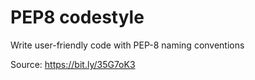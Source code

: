 # PEP8 codestyle

Write user-friendly code with PEP-8 naming conventions

Source:
https://bit.ly/35G7oK3
